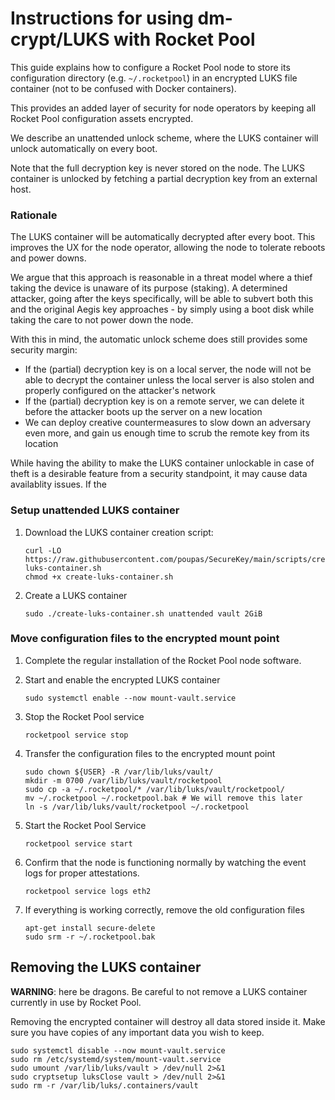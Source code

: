 # Instructions for using dm-crypt/LUKS with Rocket Pool

This guide explains how to configure a Rocket Pool node to store its configuration
directory (e.g. `~/.rocketpool`) in an encrypted LUKS file container (not to be confused with Docker containers).

This provides an added layer of security for node operators by keeping all Rocket
Pool configuration assets encrypted.

We describe an unattended unlock scheme, where the LUKS container will unlock
automatically on every boot.

Note that the full decryption key is never stored on the node.
The LUKS container is unlocked by fetching a partial decryption key from an external host.

### Rationale

The LUKS container will be automatically decrypted after every boot. This improves the UX for the node operator, allowing the node to tolerate reboots and power downs.

We argue that this approach is reasonable in a threat model where a thief taking the device is unaware of its purpose (staking).
A determined attacker, going after the keys specifically, will be able to subvert both this and the original Aegis key approaches - by simply using a boot disk while taking the care to not power down the node.

With this in mind, the automatic unlock scheme does still provides some security margin:

  * If the (partial) decryption key is on a local server, the node will not be able to decrypt the container unless the local server is also stolen and properly configured on the attacker's network
  * If the (partial) decryption key is on a remote server, we can delete it before the attacker boots up the server on a new location
  * We can deploy creative countermeasures to slow down an adversary even more, and gain us enough time to scrub the remote key from its location

While having the ability to make the LUKS container unlockable in case of theft is a desirable feature from a security standpoint, it may cause data availablity issues.
If the 

### Setup unattended LUKS container

1. Download the LUKS container creation script:
    ```shell
    curl -LO https://raw.githubusercontent.com/poupas/SecureKey/main/scripts/create-luks-container.sh
    chmod +x create-luks-container.sh
    ```

1. Create a LUKS container
    ```shell
    sudo ./create-luks-container.sh unattended vault 2GiB
    ```

### Move configuration files to the encrypted mount point

1. Complete the regular installation of the Rocket Pool node software.

1. Start and enable the encrypted LUKS container
    ```shell
    sudo systemctl enable --now mount-vault.service
    ```

1. Stop the Rocket Pool service
    ```shell
    rocketpool service stop
    ```

1. Transfer the configuration files to the encrypted mount point
    ```shell
    sudo chown ${USER} -R /var/lib/luks/vault/
    mkdir -m 0700 /var/lib/luks/vault/rocketpool
    sudo cp -a ~/.rocketpool/* /var/lib/luks/vault/rocketpool/
    mv ~/.rocketpool ~/.rocketpool.bak # We will remove this later
    ln -s /var/lib/luks/vault/rocketpool ~/.rocketpool
    ``` 

1. Start the Rocket Pool Service
    ```shell
    rocketpool service start
    ```
 
 1. Confirm that the node is functioning normally by watching the event logs for proper attestations.
    ```shell
    rocketpool service logs eth2
    ````

1. If everything is working correctly, remove the old configuration files
    ```shell
    apt-get install secure-delete
    sudo srm -r ~/.rocketpool.bak
    ```
 
## Removing the LUKS container

**WARNING**: here be dragons. Be careful to not remove a LUKS container currently in use by Rocket Pool.

Removing the encrypted container will destroy all data stored inside it. Make sure you have copies of any important data you wish to keep.

```shell
sudo systemctl disable --now mount-vault.service
sudo rm /etc/systemd/system/mount-vault.service
sudo umount /var/lib/luks/vault > /dev/null 2>&1
sudo cryptsetup luksClose vault > /dev/null 2>&1
sudo rm -r /var/lib/luks/.containers/vault
```
